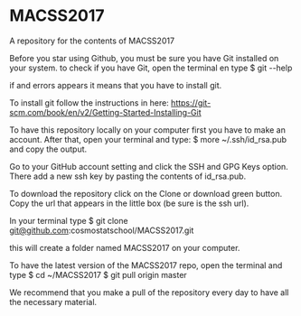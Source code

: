 # MACSS2017
A repository for the contents of MACSS2017

Before you star using Github, you must be sure you have Git installed on your system. to check if you have Git, open the terminal en type
      $ git --help

if and errors appears it means that you have to install git.

To install git follow the instructions in here: https://git-scm.com/book/en/v2/Getting-Started-Installing-Git

To have this repository locally on your computer first you have to make an account.
After that, open your terminal and type:
    $ more ~/.ssh/id_rsa.pub
and copy the output.

Go to your GitHub account setting and click the SSH and GPG Keys option. There add
a new ssh key by pasting the contents of id_rsa.pub.

To download the repository click on the Clone or download green button. Copy the
url that appears in the little box (be sure is the ssh url).

In your terminal type
    $ git clone git@github.com:cosmostatschool/MACSS2017.git

this will create a folder named MACSS2017 on your computer.    

To have the latest version of the MACSS2017 repo, open the terminal and type
    $ cd ~/MACSS2017
    $ git pull origin master

We recommend that you make a pull of the repository every day to have all the necessary material. 
